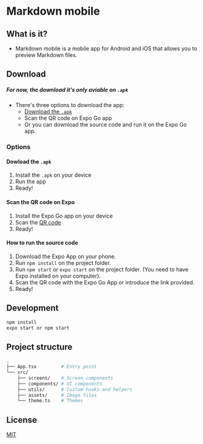 # Markdown mobile

## What is it?

- Markdown mobile is a mobile app for Android and iOS that allows you to preview Markdown files.

## Download

##### **For now, the download it's only aviable on `.apk`**

- There's three options to download the app:
  - [Download the `.apk`](https://github.com/Sergimayol/markdown-mobile/releases)
  - Scan the QR code on Expo Go app
  - Or you can download the source code and run it on the Expo Go app.

### Options

#### Dowload the `.apk`

1. Install the `.apk` on your device
2. Run the app
3. Ready!

#### Scan the QR code on Expo

1. Install the Expo Go app on your device
2. Scan the [QR code](./docs/QRCode.jpeg)
3. Ready!

#### How to run the source code

1. Download the Expo App on your phone.
2. Run `npm install` on the project folder.
3. Run `npm start` or `expo start` on the project folder. (You need to have Expo installed on your computer).
4. Scan the QR code with the Expo Go App or introduce the link provided.
5. Ready!

## Development

```bash
npm install
expo start or npm start
```

## Project structure

```bash
.
├── App.tsx         # Entry point
└── src/
    ├── screens/    # Screen components
    ├── components/ # UI components
    ├── utils/      # Custom hooks and helpers
    ├── assets/     # Image files
    └── theme.ts    # Themes
```

## License

[MIT](./LICENSE)

